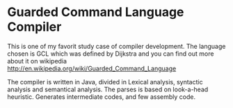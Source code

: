 Guarded Command Language Compiler
====

This is one of my favorit study case of compiler development.
The language chosen is GCL which was defined by Dijkstra and you can find out more about it on wikipedia
http://en.wikipedia.org/wiki/Guarded_Command_Language 

The compiler is written in Java, divided in Lexical analysis, syntactic analysis and semantical analysis.
The parses is based on look-a-head heuristic. Generates intermediate codes, and few assembly code.
